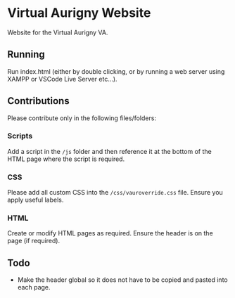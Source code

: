 # Virtual Aurigny Website

Website for the Virtual Aurigny VA.

## Running

Run index.html (either by double clicking, or by running a web server using XAMPP or VSCode Live Server etc...).

## Contributions

Please contribute only in the following files/folders:

### Scripts

Add a script in the `/js` folder and then reference it at the bottom of the HTML page where the script is required.

### CSS

Please add all custom CSS into the `/css/vauroverride.css` file. Ensure you apply useful labels.

### HTML

Create or modify HTML pages as required. Ensure the header is on the page (if required).

## Todo

- Make the header global so it does not have to be copied and pasted into each page.
